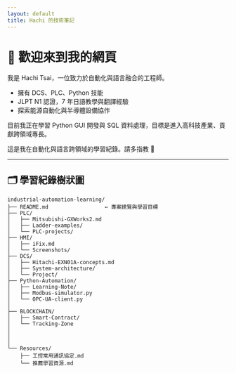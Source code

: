```yaml
---
layout: default
title: Hachi 的技術筆記
---
```


# 👋 歡迎來到我的網頁

我是 Hachi Tsai，一位致力於自動化與語言融合的工程師。

- 擁有 DCS、PLC、Python 技能
- JLPT N1 認證，7 年日語教學與翻譯經驗
- 探索能源自動化與半導體設備協作

目前我正在學習 Python GUI 開發與 SQL 資料處理，目標是進入高科技產業、貢獻跨領域專長。

這是我在自動化與語言跨領域的學習紀錄。請多指教 🙌

---

## 🗂️ 學習紀錄樹狀圖

```
industrial-automation-learning/
├── README.md                  ← 專案總覽與學習目標
├── PLC/
│   ├── Mitsubishi-GXWorks2.md
│   ├── Ladder-examples/
│   └── PLC-projects/
├── HMI/
│   ├── iFix.md
│   └── Screenshots/
├── DCS/
│   ├── Hitachi-EXN01A-concepts.md
│   ├── System-architecture/
│   └── Project/
├── Python-Automation/
│   ├── Learning-Note/
│   ├── Modbus-simulator.py
│   └── OPC-UA-client.py
│
├── BLOCKCHAIN/
│   ├── Smart-Contract/
│   └── Tracking-Zone
│
│
│
└── Resources/
    ├── 工控常用通訊協定.md
    └── 推薦學習資源.md
```